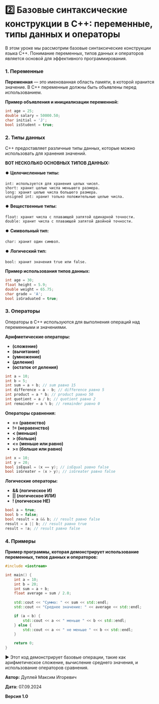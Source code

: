 # 2️⃣ Базовые синтаксические конструкции в C++: переменные, типы данных и операторы

В этом уроке мы рассмотрим базовые синтаксические конструкции языка C++.
Понимание переменных, типов данных и операторов является основой для эффективного программирования.

### 1. Переменные
**Переменная** — это именованная область памяти, в которой хранится значение. В C++ переменные должны быть объявлены перед использованием.

**Пример объявления и инициализации переменной:**
```cpp
int age = 25;
double salary = 50000.50;
char initial = 'J';
bool isStudent = true;
```

### 2. Типы данных
C++ предоставляет различные типы данных, которые можно использовать для хранения значений.

**ВОТ НЕСКОЛЬКО ОСНОВНЫХ ТИПОВ ДАННЫХ:**

⏺️ **Целочисленные типы:**
    
    int: используется для хранения целых чисел.
    short: хранит целые числа меньшего размера.
    long: хранит целые числа большего размера.
    unsigned int: хранит только положительные целые числа.

⏺️ **Вещественные типы:**
    
    float: хранит числа с плавающей запятой одинарной точности.
    double: хранит числа с плавающей запятой двойной точности.

⏺️ **Символьный тип:**
    
    char: хранит один символ.

⏺️ **Логический тип:**
    
    bool: хранит значения true или false.

**Пример использования типов данных:**
```cpp
int age = 30;
float height = 5.9;
double weight = 65.75;
char grade = 'A';
bool isGraduated = true;
```

### 3. Операторы
Операторы в C++ используются для выполнения операций над переменными и значениями.

**Арифметические операторы:**

- **(сложение)**
- **(вычитание)**
- **(умножение)**
- **(деление)**
- **(остаток от деления)**

```cpp
int a = 10;
int b = 5;
int sum = a + b; // sum равно 15
int difference = a - b; // difference равно 5
int product = a * b; // product равно 50
int quotient = a / b; // quotient равно 2
int remainder = a % b; // remainder равно 0
```

**Операторы сравнения:**

- **== (равенство)**
- **!= (неравенство)**
- **< (меньше)**
- **> (больше)**
- **<= (меньше или равно)**
- **>= (больше или равно)**

```cpp
int x = 10;
int y = 20;
bool isEqual = (x == y); // isEqual равно false
bool isGreater = (x > y); // isGreater равно false
```

**Логические операторы:**

- **&& (логическое И)**
- **|| (логическое ИЛИ)**
- **! (логическое НЕ)**

```cpp
bool a = true;
bool b = false;
bool result = a && b; // result равно false
result = a || b; // result равно true
result = !a; // result равно false
```

### 4. Примеры

**Пример программы, которая демонстрирует использование переменных, типов данных и операторов:**

```cpp
#include <iostream>

int main() {
    int a = 10;
    int b = 20;
    int sum = a + b;
    float average = sum / 2.0;
    
    std::cout << "Сумма: " << sum << std::endl;
    std::cout << "Среднее значение: " << average << std::endl;

    if (a < b) {
        std::cout << a << " меньше " << b << std::endl;
    } else {
        std::cout << a << " не меньше " << b << std::endl;
    }

    return 0;
}
```

▶️ Этот код демонстрирует базовые операции, такие как арифметическое сложение, вычисление среднего значения, и использование операторов сравнения.

**Автор:** Дуплей Максим Игоревич

**Дата:** 07.09.2024

**Версия 1.0**